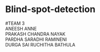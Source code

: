 # Blind-spot-detection<br/>
#TEAM 3<br/>
ANEESH ANNE<br/>
PRAKASH CHANDRA NAYAK<br/>
PARDHA SARADHI RAMINENI<br/>
DURGA SAI RUCHITHA BATHULA<br/>
